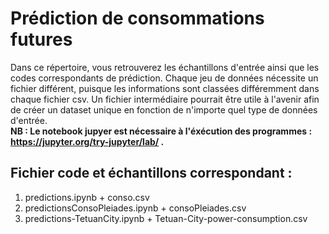 # Prédiction de consommations futures
Dans ce répertoire, vous retrouverez les échantillons d'entrée ainsi que les codes correspondants de prédiction.
Chaque jeu de données nécessite un fichier différent, puisque les informations sont classées différemment dans chaque fichier csv. Un fichier intermédiaire pourrait être utile à l'avenir afin de créer un dataset unique en fonction de n'importe quel type de données d'entrée.  
__NB : Le notebook jupyer est nécessaire à l'éxécution des programmes : https://jupyter.org/try-jupyter/lab/ .__

## Fichier code et échantillons correspondant :
1. predictions.ipynb + conso.csv
2. predictionsConsoPleiades.ipynb + consoPleiades.csv
3. predictions-TetuanCity.ipynb + Tetuan-City-power-consumption.csv
